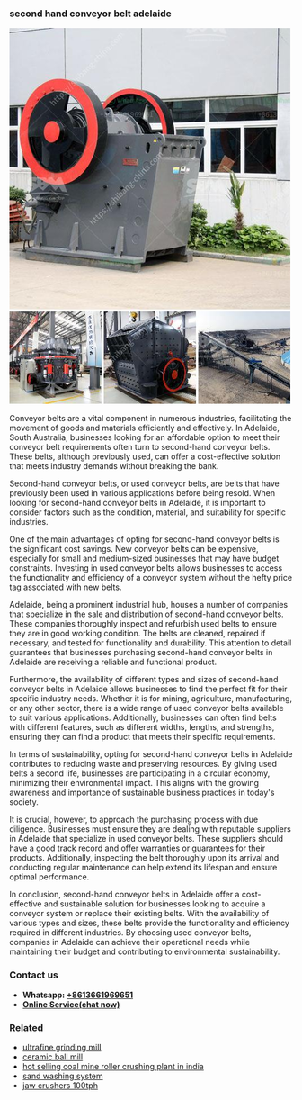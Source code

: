 <h3>second hand conveyor belt adelaide</h3><img src='1706767180.jpg' alt=''><p>Conveyor belts are a vital component in numerous industries, facilitating the movement of goods and materials efficiently and effectively. In Adelaide, South Australia, businesses looking for an affordable option to meet their conveyor belt requirements often turn to second-hand conveyor belts. These belts, although previously used, can offer a cost-effective solution that meets industry demands without breaking the bank.</p><p>Second-hand conveyor belts, or used conveyor belts, are belts that have previously been used in various applications before being resold. When looking for second-hand conveyor belts in Adelaide, it is important to consider factors such as the condition, material, and suitability for specific industries.</p><p>One of the main advantages of opting for second-hand conveyor belts is the significant cost savings. New conveyor belts can be expensive, especially for small and medium-sized businesses that may have budget constraints. Investing in used conveyor belts allows businesses to access the functionality and efficiency of a conveyor system without the hefty price tag associated with new belts.</p><p>Adelaide, being a prominent industrial hub, houses a number of companies that specialize in the sale and distribution of second-hand conveyor belts. These companies thoroughly inspect and refurbish used belts to ensure they are in good working condition. The belts are cleaned, repaired if necessary, and tested for functionality and durability. This attention to detail guarantees that businesses purchasing second-hand conveyor belts in Adelaide are receiving a reliable and functional product.</p><p>Furthermore, the availability of different types and sizes of second-hand conveyor belts in Adelaide allows businesses to find the perfect fit for their specific industry needs. Whether it is for mining, agriculture, manufacturing, or any other sector, there is a wide range of used conveyor belts available to suit various applications. Additionally, businesses can often find belts with different features, such as different widths, lengths, and strengths, ensuring they can find a product that meets their specific requirements.</p><p>In terms of sustainability, opting for second-hand conveyor belts in Adelaide contributes to reducing waste and preserving resources. By giving used belts a second life, businesses are participating in a circular economy, minimizing their environmental impact. This aligns with the growing awareness and importance of sustainable business practices in today's society.</p><p>It is crucial, however, to approach the purchasing process with due diligence. Businesses must ensure they are dealing with reputable suppliers in Adelaide that specialize in used conveyor belts. These suppliers should have a good track record and offer warranties or guarantees for their products. Additionally, inspecting the belt thoroughly upon its arrival and conducting regular maintenance can help extend its lifespan and ensure optimal performance.</p><p>In conclusion, second-hand conveyor belts in Adelaide offer a cost-effective and sustainable solution for businesses looking to acquire a conveyor system or replace their existing belts. With the availability of various types and sizes, these belts provide the functionality and efficiency required in different industries. By choosing used conveyor belts, companies in Adelaide can achieve their operational needs while maintaining their budget and contributing to environmental sustainability.</p><h3>Contact us</h3><ul><li><strong>Whatsapp:&nbsp;<a href="https://wa.me/8613661969651">+8613661969651</a></strong></li><li><a href="https://swt.shibang-china.com/?git&amp;zhl&amp;second hand conveyor belt adelaide"><strong>Online Service(chat now)</strong></a></li></ul><h3>Related</h3><ul><li><a href='ultrafine grinding mill.md'>ultrafine grinding mill</a></li><li><a href='ceramic ball mill.md'>ceramic ball mill</a></li><li><a href='hot selling coal mine roller crushing plant in india.md'>hot selling coal mine roller crushing plant in india</a></li><li><a href='sand washing system.md'>sand washing system</a></li><li><a href='jaw crushers 100tph.md'>jaw crushers 100tph</a></li></ul>